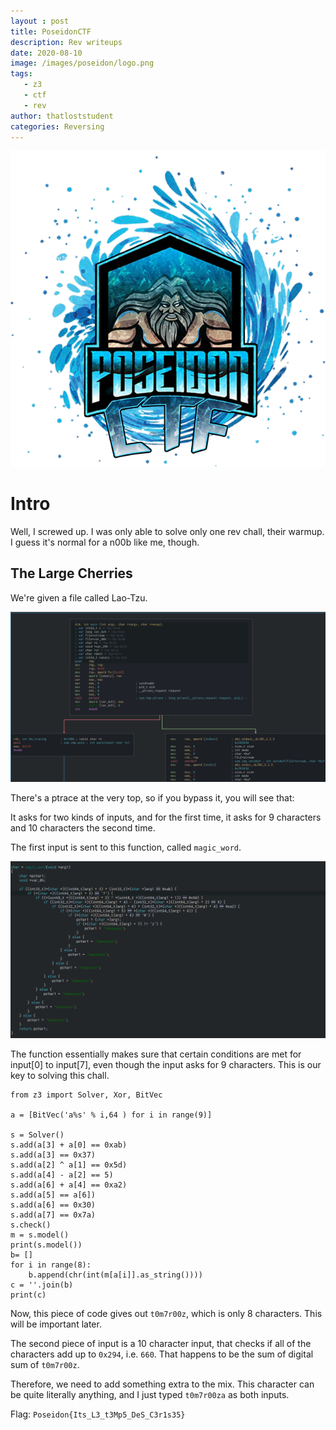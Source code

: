 ```yaml
---
layout : post
title: PoseidonCTF
description: Rev writeups
date: 2020-08-10
image: /images/poseidon/logo.png
tags:
   - z3
   - ctf
   - rev
author: thatloststudent
categories: Reversing
---
```


![logo](/images/poseidon/logo.png)
# Intro

Well, I screwed up. I was only able to solve only one rev chall, their warmup. I guess it's normal for a n00b like me, though.


## The Large Cherries

We're given a file called Lao-Tzu. 

![ptrace reeee](/images/poseidon/rev/1.png)

There's a ptrace at the very top, so if you bypass it, you will see that:

It asks for two kinds of inputs, and for the first time, it asks for 9 characters and 10 characters the second time.

The first input is sent to this function, called `magic_word`.

![magick](/images/poseidon/rev/2.png)

The function essentially makes sure that certain conditions are met for input[0] to input[7], even though the input asks for 9 characters. This is our key to solving this chall. 

```
from z3 import Solver, Xor, BitVec

a = [BitVec('a%s' % i,64 ) for i in range(9)]

s = Solver()
s.add(a[3] + a[0] == 0xab)
s.add(a[3] == 0x37)
s.add(a[2] ^ a[1] == 0x5d)
s.add(a[4] - a[2] == 5)
s.add(a[6] + a[4] == 0xa2)
s.add(a[5] == a[6])
s.add(a[6] == 0x30)
s.add(a[7] == 0x7a)
s.check()
m = s.model()
print(s.model())
b= []
for i in range(8):
    b.append(chr(int(m[a[i]].as_string())))
c = ''.join(b)
print(c)
```
Now, this piece of code gives out `t0m7r00z`, which is only 8 characters. This will be important later.

The second piece of input is a 10 character input, that checks if all of the characters add up to `0x294`, i.e. `660`. That happens to be the sum of digital sum of `t0m7r00z`. 

Therefore, we need to add something extra to the mix. This character can be quite literally anything, and I just typed `t0m7r00za` as both inputs.

Flag: `Poseidon{Its_L3_t3Mp5_DeS_C3r1s35}`


